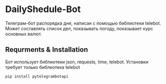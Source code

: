 # DailyShedule-Bot
Телеграм-бот распорядка дня, написан с помощью библиотеки telebot. Может составлять список дел, показывать погоду, показывает курс основных валют.

## Requrments & Installation
Бот использует библиотеки json, requests, time, telebot. Установки требует только библеотека telebot

`pip install pytelegrambotapi`

